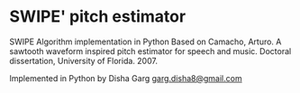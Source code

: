 # SWIPE' pitch estimator
SWIPE Algorithm implementation in Python
Based on Camacho, Arturo. A sawtooth waveform inspired pitch estimator for speech and music. Doctoral dissertation, University of Florida. 2007.

Implemented in Python by Disha Garg garg.disha8@gmail.com
